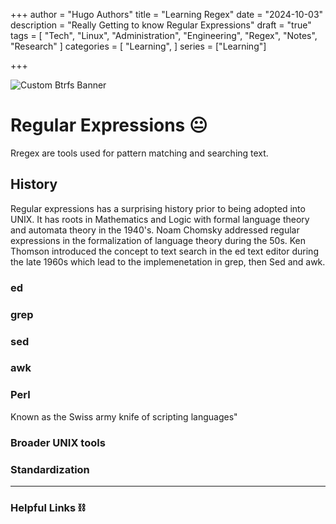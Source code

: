 +++
author = "Hugo Authors"
title = "Learning Regex"
date = "2024-10-03"
description = "Really Getting to know Regular Expressions"
draft = "true"
tags = [
  "Tech", "Linux", "Administration", "Engineering", "Regex", "Notes", "Research"
]
categories = [
    "Learning",
]
series = ["Learning"]

+++

<!--more-->

![Custom Btrfs Banner](https://trevorsmale.github.io/techblog/images/Btrfs/btrfslogo.png)

# Regular Expressions 😐

Rregex are tools used for pattern matching and searching text.

## History

Regular expressions has a surprising history prior to being adopted into UNIX. It has roots in Mathematics and Logic with formal language theory and automata theory in the 1940's.
Noam Chomsky addressed regular expressions in the formalization of language theory during the 50s. Ken Thomson introduced the concept to text search in the ed text editor during the late 1960s which lead to the implemenetation in grep, then Sed and awk.

### ed

### grep

### sed

### awk

### Perl

Known as the Swiss army knife of scripting languages"

### Broader UNIX tools

### Standardization

---

### Helpful Links ⛓️


[^1]: Example [Article](website) Publisher, 2024.


